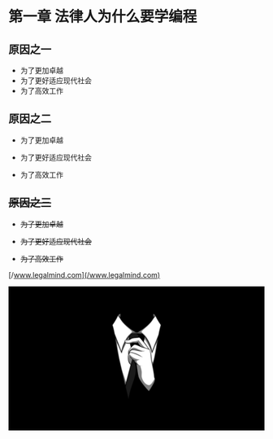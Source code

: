 # 第一章 法律人为什么要学编程

## 原因之一

* 为了更加卓越
* 为了更好适应现代社会
* 为了高效工作

## 原因之二

* 为了更加卓越

* 为了更好适应现代社会

* 为了高效工作

## ~~原因之三~~

* ~~为了更加卓越~~

* ~~为了更好适应现代社会~~

* ~~为了高效工作~~

[/www.legalmind.com](/www.legalmind.com)

[![](/assets/thumb-1920-475526.jpg)](http://www.legalmind.cn)

